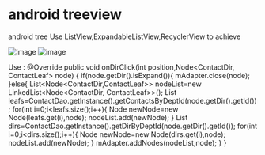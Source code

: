 # android treeview
android tree
Use ListView,ExpandableListView,RecyclerView to achieve

![image](https://github.com/ljl160139/TreeView/blob/master/images/prew-1.png)
![image](https://github.com/ljl160139/TreeView/blob/master/images/prew--2.png)


Use :
@Override
    public void onDirClick(int position,Node<ContactDir, ContactLeaf> node) {
        if(node.getDir().isExpand()){
            mAdapter.close(node);
        }else{
            List<Node<ContactDir,ContactLeaf>> nodeList=new LinkedList<Node<ContactDir, ContactLeaf>>();
            List<ContactLeaf> leafs=ContactDao.getInstance().getContactsByDeptId(node.getDir().getId());
            for(int i=0;i<leafs.size();i++){
                Node newNode=new Node(leafs.get(i),node);
                nodeList.add(newNode);
            }
            List<ContactDir> dirs=ContactDao.getInstance().getDirByDeptId(node.getDir().getId());
            for(int i=0;i<dirs.size();i++){
                Node newNode=new Node(dirs.get(i),node);
                nodeList.add(newNode);
            }
            mAdapter.addNodes(nodeList,node);
        }
    }
